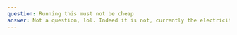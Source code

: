 ```yaml
---
question: Running this must not be cheap
answer: Not a question, lol. Indeed it is not, currently the electricity bill for running this is in the range of $200 - $300 per month, but as it is hooked up to on-grid solar, this depends on the season of the year Australia is in and how much sun there is. Added to this is the cost of communications, though through thoughtful site design and CDN caching content, this is reduced.
---
```


